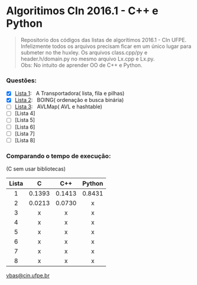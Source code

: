 # Algoritimos CIn 2016.1 - C++ e Python
> Repositorio dos códigos das listas de algorítimos 2016.1 - CIn UFPE.  
> Infelizmente todos os arquivos precisam ficar em um único lugar para submeter no the huxley. Os arquivos class.cpp/py e header.h/domain.py  no mesmo arquivo Lx.cpp e Lx.py.  
> Obs: No intuito de aprender OO de C++ e Python.  

### Questões:

- [x] [Lista 1](https://www.thehuxley.com/problem/708):&nbsp;&nbsp;&nbsp;A Transportadora( lista, fila e pilhas)  
- [x] [Lista 2](https://www.thehuxley.com/problem/716):&nbsp;&nbsp;&nbsp;BOING( ordenação e busca binária)  
- [ ] [Lista 3](https://www.thehuxley.com/problem/749):&nbsp;&nbsp;&nbsp;AVLMap( AVL e hashtable)  
- [ ] [Lista 4]  
- [ ] [Lista 5]  
- [ ] [Lista 6]  
- [ ] [Lista 7]  
- [ ] [Lista 8]  

### Comparando o tempo de execução: 

(C sem usar bibliotecas)

| Lista | C | C++ | Python |
|:-----:|:-:|:---:|:------:|
|1    |0.1393|0.1413|0.8431|  
|2    |0.0213|0.0730|x|  
|3    |x|x|x|  x  |x       |  
|4    |x|x|x|  x  |x       |  
|5    |x|x|x|  x  |x       |  
|6    |x|x|x|  x  |x       |  
|7    |x|x|x|  x  |x       |  
|8    |x|x|x|  x  |x       |  


<vbas@cin.ufpe.br>
